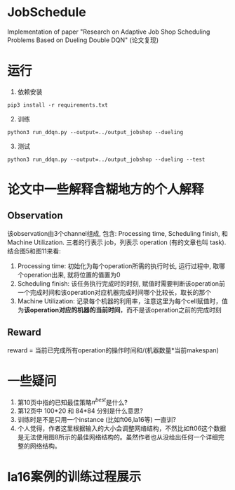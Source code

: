 # JobSchedule
Implementation of paper "Research on Adaptive Job Shop Scheduling Problems Based on Dueling Double DQN" (论文复现)

# 运行
1. 依赖安装
```shell
pip3 install -r requirements.txt
```
2. 训练
```shell
python3 run_ddqn.py --output=../output_jobshop --dueling 
```
3. 测试
```shell
python3 run_ddqn.py --output=../output_jobshop --dueling --test
```

# 论文中一些解释含糊地方的个人解释
## Observation 
该observation由3个channel组成, 包含: Processing time, Scheduling finish, 和 Machine Utilization. 
三者的行表示 job，列表示 operation (有的文章也叫 task). 结合图5和图11来看:
1. Processing time: 初始化为每个operation所需的执行时长, 运行过程中, 取哪个operation出来, 就将位置的值置为0
2. Scheduling finish: 该任务执行完成时的时刻, 赋值时需要判断该operation前一个完成时间和该operation对应机器完成时间哪个比较长，取长的那个
3. Machine Utilization: 记录每个机器的利用率，注意这里为每个cell赋值时，值为**该operation对应的机器的当前时间**，而不是该operation之前的完成时刻

## Reward
reward = 当前已完成所有operation的操作时间和/(机器数量*当前makespan)

# 一些疑问
1. 第10页中指的已知最佳策略$\pi^{best}$是什么?
2. 第12页中 100\*20 和 84\*84 分别是什么意思?
3. 训练时是不是只用一个instance (比如ft06,la16等) 一直训?
4. 个人觉得，作者这里根据输入的大小会调整网络结构，不然比如ft06这个数据是无法使用图8所示的最佳网络结构的。虽然作者也从没给出任何一个详细完整的网络结构。

# la16案例的训练过程展示